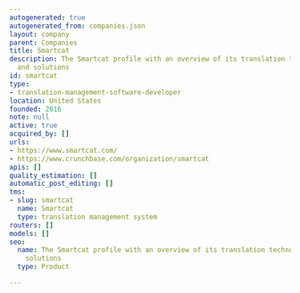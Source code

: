 ```yaml
---
autogenerated: true
autogenerated_from: companies.json
layout: company
parent: Companies
title: Smartcat
description: The Smartcat profile with an overview of its translation technologies
  and solutions
id: smartcat
type:
- translation-management-software-developer
location: United States
founded: 2016
note: null
active: true
acquired_by: []
urls:
- https://www.smartcat.com/
- https://www.crunchbase.com/organization/smartcat
apis: []
quality_estimation: []
automatic_post_editing: []
tms:
- slug: smartcat
  name: Smartcat
  type: translation management system
routers: []
models: []
seo:
  name: The Smartcat profile with an overview of its translation technologies and
    solutions
  type: Product

---
```


